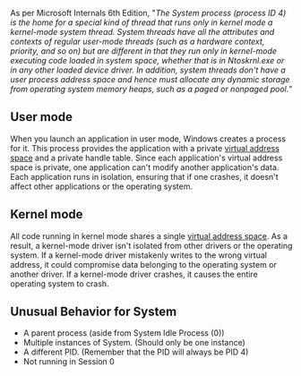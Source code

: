 As per Microsoft Internals 6th Edition, "_The System process (process ID 4) is the home for a special kind of thread that runs only in kernel mode a kernel-mode system thread. System threads have all the attributes and contexts of regular user-mode threads (such as a hardware context, priority, and so on) but are different in that they run only in kernel-mode executing code loaded in system space, whether that is in Ntoskrnl.exe or in any other loaded device driver. In addition, system threads don't have a user process address space and hence must allocate any dynamic storage from operating system memory heaps, such as a paged or nonpaged pool._"
## User mode
When you launch an application in user mode, Windows creates a process for it. This process provides the application with a private [virtual address space](https://learn.microsoft.com/en-us/windows-hardware/drivers/gettingstarted/virtual-address-spaces) and a private handle table. Since each application's virtual address space is private, one application can't modify another application's data. Each application runs in isolation, ensuring that if one crashes, it doesn't affect other applications or the operating system.
## Kernel mode
All code running in kernel mode shares a single [virtual address space](https://learn.microsoft.com/en-us/windows-hardware/drivers/gettingstarted/virtual-address-spaces). As a result, a kernel-mode driver isn't isolated from other drivers or the operating system. If a kernel-mode driver mistakenly writes to the wrong virtual address, it could compromise data belonging to the operating system or another driver. If a kernel-mode driver crashes, it causes the entire operating system to crash.
## Unusual Behavior for System
- A parent process (aside from System Idle Process (0))
- Multiple instances of System. (Should only be one instance) 
- A different PID. (Remember that the PID will always be PID 4)
- Not running in Session 0